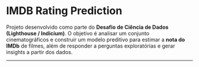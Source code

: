 # IMDB Rating Prediction

Projeto desenvolvido como parte do **Desafio de Ciência de Dados (Lighthouse / Indicium)**.
O objetivo é analisar um conjunto cinematográficos e construir um modelo preditivo para estimar a **nota do IMDb** de filmes, além de responder a perguntas exploratórias e gerar insights a partir dos dados.

---